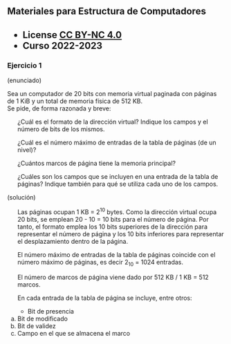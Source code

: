 ## Materiales para Estructura de Computadores

<html>
<h2><ul>
<li>License <a href="http:/creativecommons.org/licenses/by-nc/4.0/">CC BY-NC 4.0</a> </li>
<li>Curso 2022-2023</li>
</ul></h2>
</html>


### Ejercicio 1

   (enunciado)
<html>
Sea un computador de 20 bits con memoria virtual paginada con páginas de 1 KiB y un total de memoria física de 512 KB.<br>
Se pide, de forma razonada y breve:<br>
<ol type="a">¿Cuál es el formato de la dirección virtual? Indique los campos y el número de bits de los mismos.</ol>
<ol type="a">¿Cuál es el número máximo de entradas de la tabla de páginas (de un nivel)? </ol>
<ol type="a">¿Cuántos marcos de página tiene la memoria principal? </ol>
<ol type="a">¿Cuáles son los campos que se incluyen en una entrada de la tabla de páginas? Indique también para qué se utiliza cada uno de los campos. </ol>
</html>

   (solución)
<html>
<ol type="a">
Las páginas ocupan 1 KB = 2<sup>10</sup> bytes. Como la dirección virtual ocupa 20 bits, se emplean 20 - 10 = 10 bits para el número de página. Por tanto, el formato emplea los 10 bits superiores de la dirección para representar el número de página y los 10 bits inferiores para representar el desplazamiento dentro de la página.
</ol>
<ol type="a">
El número máximo de entradas de la tabla de páginas coincide con el número máximo de páginas, es decir 2<sub>10</sub> = 1024 entradas.
</ol>
<ol type="a">El número de marcos de página viene dado por 512 KB / 1 KB = 512 marcos.</ol>
<ol type="a">
En cada entrada de la tabla de página se incluye, entre otros:
<ul>
<li>Bit de presencia</ul>
<li>Bit de modificado</ul>
<li>Bit de validez</ul>
<li>Campo en el que se almacena el marco</ul>
</ul>
</ol>
</html>

